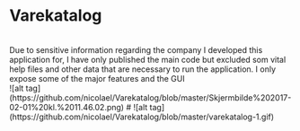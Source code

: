 # Varekatalog
<br>
Due to sensitive information regarding the company I developed this application for, I have only published the main code but excluded som vital help files and other data that are necessary to run the application. I only expose some of the major features and the GUI
<br>
![alt tag](https://github.com/nicolael/Varekatalog/blob/master/Skjermbilde%202017-02-01%20kl.%2011.46.02.png)
#
![alt tag](https://github.com/nicolael/Varekatalog/blob/master/varekatalog-1.gif)

